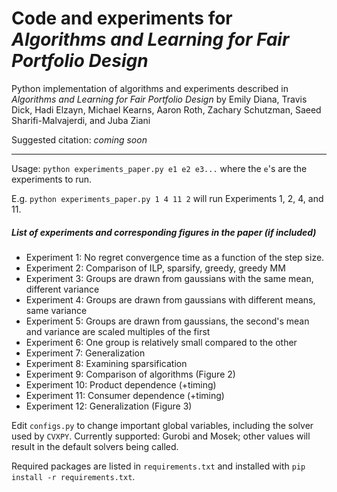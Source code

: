 # Code and experiments for *Algorithms and Learning for Fair Portfolio Design*


Python implementation of algorithms and experiments described in *Algorithms and Learning for Fair Portfolio Design* by Emily Diana, Travis Dick, Hadi Elzayn, Michael Kearns, Aaron Roth, Zachary Schutzman, Saeed Sharifi-Malvajerdi, and Juba Ziani



Suggested citation: *coming soon*



-----

Usage: `python experiments_paper.py e1 e2 e3...` where the  `e`'s are the experiments to run.  

E.g. `python experiments_paper.py 1 4 11 2` will run Experiments 1, 2, 4, and 11.


##### List of experiments and corresponding figures in the paper (if included)

- Experiment 1: No regret convergence time as a function of the step size.
- Experiment 2: Comparison of ILP, sparsify, greedy, greedy MM
- Experiment 3: Groups are drawn from gaussians with the same mean, different variance
- Experiment 4: Groups are drawn from gaussians with different means, same variance
- Experiment 5: Groups are drawn from gaussians, the second's mean and variance are scaled multiples of the first
- Experiment 6: One group is relatively small compared to the other
- Experiment 7: Generalization
- Experiment 8: Examining sparsification
- Experiment 9: Comparison of algorithms (Figure 2)
- Experiment 10: Product dependence (+timing)
- Experiment 11: Consumer dependence (+timing)
- Experiment 12: Generalization (Figure 3)

Edit `configs.py` to change important global variables, including the solver used by `CVXPY`.  Currently supported: Gurobi and Mosek; other values will result in the default solvers being called.

Required packages are listed in `requirements.txt` and installed with `pip install -r requirements.txt`.
